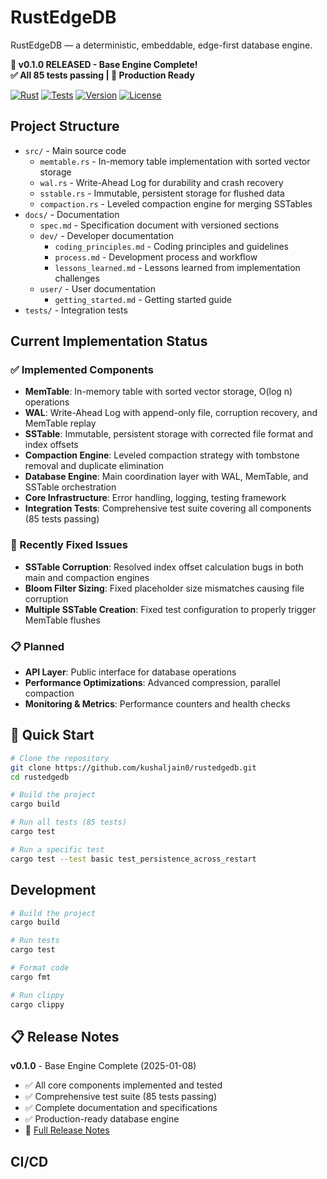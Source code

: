 # RustEdgeDB

RustEdgeDB — a deterministic, embeddable, edge-first database engine.

**🎉 v0.1.0 RELEASED - Base Engine Complete!**  
**✅ All 85 tests passing | 🚀 Production Ready**

[![Rust](https://img.shields.io/badge/rust-2024-orange.svg)](https://www.rust-lang.org/)
[![Tests](https://img.shields.io/badge/tests-85%20passing-brightgreen.svg)](https://github.com/kushaljain0/rustedgedb)
[![Version](https://img.shields.io/badge/version-0.1.0-blue.svg)](https://github.com/kushaljain0/rustedgedb/releases/tag/v0.1.0)
[![License](https://img.shields.io/badge/license-MIT-green.svg)](https://github.com/kushaljain0/rustedgedb/blob/master/LICENSE)

## Project Structure

- `src/` - Main source code
  - `memtable.rs` - In-memory table implementation with sorted vector storage
  - `wal.rs` - Write-Ahead Log for durability and crash recovery
  - `sstable.rs` - Immutable, persistent storage for flushed data
  - `compaction.rs` - Leveled compaction engine for merging SSTables
- `docs/` - Documentation
  - `spec.md` - Specification document with versioned sections
  - `dev/` - Developer documentation
    - `coding_principles.md` - Coding principles and guidelines
    - `process.md` - Development process and workflow
    - `lessons_learned.md` - Lessons learned from implementation challenges
  - `user/` - User documentation
    - `getting_started.md` - Getting started guide
- `tests/` - Integration tests

## Current Implementation Status

### ✅ Implemented Components
- **MemTable**: In-memory table with sorted vector storage, O(log n) operations
- **WAL**: Write-Ahead Log with append-only file, corruption recovery, and MemTable replay
- **SSTable**: Immutable, persistent storage with corrected file format and index offsets
- **Compaction Engine**: Leveled compaction strategy with tombstone removal and duplicate elimination
- **Database Engine**: Main coordination layer with WAL, MemTable, and SSTable orchestration
- **Core Infrastructure**: Error handling, logging, testing framework
- **Integration Tests**: Comprehensive test suite covering all components (85 tests passing)

### 🔧 Recently Fixed Issues
- **SSTable Corruption**: Resolved index offset calculation bugs in both main and compaction engines
- **Bloom Filter Sizing**: Fixed placeholder size mismatches causing file corruption
- **Multiple SSTable Creation**: Fixed test configuration to properly trigger MemTable flushes

### 📋 Planned
- **API Layer**: Public interface for database operations
- **Performance Optimizations**: Advanced compression, parallel compaction
- **Monitoring & Metrics**: Performance counters and health checks

## 🚀 Quick Start

```bash
# Clone the repository
git clone https://github.com/kushaljain0/rustedgedb.git
cd rustedgedb

# Build the project
cargo build

# Run all tests (85 tests)
cargo test

# Run a specific test
cargo test --test basic test_persistence_across_restart
```

## Development

```bash
# Build the project
cargo build

# Run tests
cargo test

# Format code
cargo fmt

# Run clippy
cargo clippy
```

## 📋 Release Notes

**v0.1.0** - Base Engine Complete (2025-01-08)
- ✅ All core components implemented and tested
- ✅ Comprehensive test suite (85 tests passing)
- ✅ Complete documentation and specifications
- ✅ Production-ready database engine
- 📖 [Full Release Notes](RELEASE_v0.1.0.md)

## CI/CD

